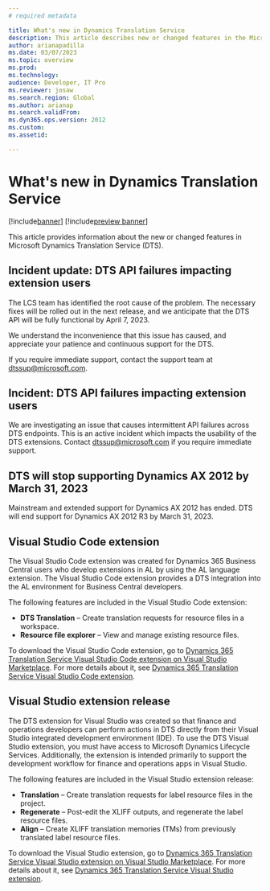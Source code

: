 ```yaml
---
# required metadata

title: What's new in Dynamics Translation Service 
description: This article describes new or changed features in the Microsoft Dynamics Translation Service.
author: arianapadilla
ms.date: 03/07/2023
ms.topic: overview
ms.prod: 
ms.technology: 
audience: Developer, IT Pro
ms.reviewer: josaw
ms.search.region: Global
ms.author: arianap
ms.search.validFrom: 
ms.dyn365.ops.version: 2012
ms.custom:
ms.assetid:

---
```


# What's new in Dynamics Translation Service

[!include[banner](../includes/banner.md)]
[!include[preview banner](../includes/preview-banner.md)]

This article provides information about the new or changed features in Microsoft Dynamics Translation Service (DTS).

## Incident update: DTS API failures impacting extension users

The LCS team has identified the root cause of the problem. The necessary fixes will be rolled out in the next release, and we anticipate that the DTS API will be fully functional by April 7, 2023.

We understand the inconvenience that this issue has caused, and appreciate your patience and continuous support for the DTS.

If you require immediate support, contact the support team at dtssup@microsoft.com.

## Incident: DTS API failures impacting extension users

We are investigating an issue that causes intermittent API failures across DTS endpoints. This is an active incident which impacts the usability of the DTS extensions. Contact dtssup@microsoft.com if you require immediate support. 

## DTS will stop supporting Dynamics AX 2012 by March 31, 2023

Mainstream and extended support for Dynamics AX 2012 has ended. DTS will end support for Dynamics AX 2012 R3 by March 31, 2023. 

## Visual Studio Code extension

The Visual Studio Code extension was created for Dynamics 365 Business Central users who develop extensions in AL by using the AL language extension. The Visual Studio Code extension provides a DTS integration into the AL environment for Business Central developers.

The following features are included in the Visual Studio Code extension:

- **DTS Translation** – Create translation requests for resource files in a workspace.
- **Resource file explorer** – View and manage existing resource files.

To download the Visual Studio Code extension, go to [Dynamics 365 Translation Service Visual Studio Code extension on Visual Studio Marketplace](https://marketplace.visualstudio.com/items?itemName=dts-publisher.dts-vsc). For more details about it, see [Dynamics 365 Translation Service Visual Studio Code extension](dts-vscode-doc.md).

## Visual Studio extension release

The DTS extension for Visual Studio was created so that finance and operations developers can perform actions in DTS directly from their Visual Studio integrated development environment (IDE). To use the DTS Visual Studio extension, you must have access to Microsoft Dynamics Lifecycle Services. Additionally, the extension is intended primarily to support the development workflow for finance and operations apps in Visual Studio.

The following features are included in the Visual Studio extension release:

- **Translation** – Create translation requests for label resource files in the project.
- **Regenerate** – Post-edit the XLIFF outputs, and regenerate the label resource files.
- **Align** – Create XLIFF translation memories (TMs) from previously translated label resource files.

To download the Visual Studio extension, go to [Dynamics 365 Translation Service Visual Studio extension on Visual Studio Marketplace](https://marketplace.visualstudio.com/items?itemName=dts-publisher.dts-vs-ext&ssr=false#overview). For more details about it, see [Dynamics 365 Translation Service Visual Studio extension](dts-visual-studio.md).



